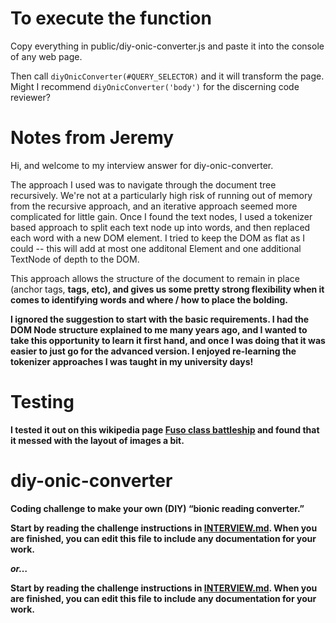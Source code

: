 # To execute the function
Copy everything in public/diy-onic-converter.js and paste it into the console of any web page.

Then call `diyOnicConverter(#QUERY_SELECTOR)` and it will transform the page.
Might I recommend `diyOnicConverter('body')` for the discerning code reviewer?

# Notes from Jeremy
Hi, and welcome to my interview answer for diy-onic-converter.

The approach I used was to navigate through the document tree recursively.
We're not at a particularly high risk of running out of memory from the recursive approach, and an iterative approach seemed more complicated for little gain.
Once I found the text nodes, I used a tokenizer based approach to split each text node up into words, and then replaced each word with a new DOM element.
I tried to keep the DOM as flat as I could -- this will add at most one additonal Element and one additional TextNode of depth to the DOM.

This approach allows the structure of the document to remain in place (anchor tags, <strong> tags, etc), and gives us some pretty strong flexibility when it comes to identifying words and where / how to place the bolding.

I ignored the suggestion to start with the basic requirements.  I had the DOM Node structure explained to me many years ago, and I wanted to take this opportunity to learn it first hand, and once I was doing that it was easier to just go for the advanced version.
I enjoyed re-learning the tokenizer approaches I was taught in my university days!

# Testing

I tested it out on this wikipedia page [Fuso class battleship](https://en.wikipedia.org/wiki/Fus%C5%8D-class_battleship) and found that it messed with the layout of images a bit.


# diy-onic-converter
Coding challenge to make your own (DIY) “bionic reading converter.”

Start by reading the challenge instructions in [INTERVIEW.md](./INTERVIEW.md). When you are finished, you can edit this file to include any documentation for your work.

_or…_

**Sta**rt **b**y **read**ing **th**e **challen**ge **instructio**ns **i**n **[INTERVIEW.](./INTERVIEW.md)**[md](./INTERVIEW.md). **Whe**n **yo**u **ar**e **finish**ed, **yo**u **ca**n **edi**t **thi**s **fil**e **t**o **inclu**de **an**y **documentat**ion **fo**r **you**r **wor**k.
